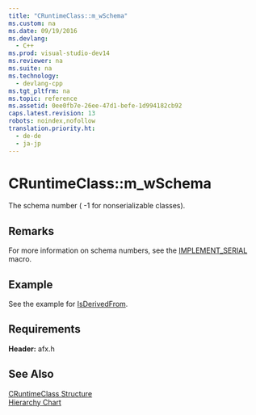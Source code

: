 ```yaml
---
title: "CRuntimeClass::m_wSchema"
ms.custom: na
ms.date: 09/19/2016
ms.devlang: 
  - C++
ms.prod: visual-studio-dev14
ms.reviewer: na
ms.suite: na
ms.technology: 
  - devlang-cpp
ms.tgt_pltfrm: na
ms.topic: reference
ms.assetid: 0ee0fb7e-26ee-47d1-befe-1d994182cb92
caps.latest.revision: 13
robots: noindex,nofollow
translation.priority.ht: 
  - de-de
  - ja-jp
---
```

# CRuntimeClass::m_wSchema
The schema number ( -1 for nonserializable classes).  
  
## Remarks  
 For more information on schema numbers, see the [IMPLEMENT_SERIAL](../vs140/IMPLEMENT_SERIAL.md) macro.  
  
## Example  
 See the example for [IsDerivedFrom](../vs140/CRuntimeClass--IsDerivedFrom.md).  
  
## Requirements  
 **Header:** afx.h  
  
## See Also  
 [CRuntimeClass Structure](../vs140/CRuntimeClass-Structure.md)   
 [Hierarchy Chart](../vs140/Hierarchy-Chart.md)